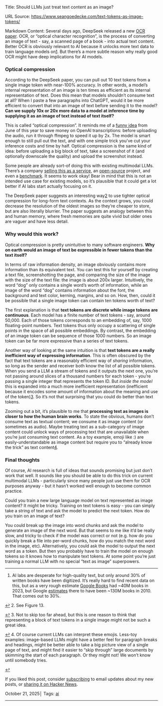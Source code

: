 Title: Should LLMs just treat text content as an image?

URL Source: https://www.seangoedecke.com/text-tokens-as-image-tokens/

Markdown Content:
Several days ago, DeepSeek released a new [OCR paper](https://github.com/deepseek-ai/DeepSeek-OCR/blob/main/DeepSeek_OCR_paper.pdf). OCR, or “optical character recognition”, is the process of converting an image of text - say, a scanned page of a book - into actual text content. Better OCR is obviously relevant to AI because it unlocks more text data to train language models on[1](https://www.seangoedecke.com/text-tokens-as-image-tokens/#fn-1). But there’s a more subtle reason why really good OCR might have deep implications for AI models.

### Optical compression

According to the DeepSeek paper, you can pull out 10 text tokens from a single image token with near-100% accuracy. In other words, a model’s internal representation of an image is ten times as efficient as its internal representation of text. Does this mean that models shouldn’t consume text at all? When I paste a few paragraphs into ChatGPT, would it be more efficient to convert that into an image of text before sending it to the model? **Can we supply 10x or 20x more data to a model at inference time by supplying it as an image of text instead of text itself?**

This is called “optical compression”. It reminds me of a [funny idea](https://george.mand.is/2025/06/openai-charges-by-the-minute-so-make-the-minutes-shorter/) from June of this year to save money on OpenAI transcriptions: before uploading the audio, run it through ffmpeg to speed it up by 2x. The model is smart enough to still pull out the text, and with one simple trick you’ve cut your inference costs and time by half. Optical compression is the same kind of idea: before uploading a big block of text, take a screenshot of it (and optionally downscale the quality) and upload the screenshot instead.

Some people are already sort-of doing this with existing multimodal LLMs. There’s a company [selling this as a service](https://www.morphik.ai/blog/stop-parsing-docs), an [open-source](https://github.com/jolibrain/colette) project, and even a [benchmark](https://getomni.ai/blog/ocr-benchmark). It seems to work okay! Bear in mind that this is not an intended use case for existing models, so it’s plausible that it could get a lot better if AI labs start actually focusing on it.

The DeepSeek paper suggests an interesting way[2](https://www.seangoedecke.com/text-tokens-as-image-tokens/#fn-2) to use tighter optical compression for long-form text contexts. As the context grows, you could decrease the resolution of the oldest images so they’re cheaper to store, but are also literally blurrier. The paper suggests an analogy between this and human memory, where fresh memories are quite vivid but older ones are vaguer and have less detail.

### Why would this work?

Optical compression is pretty unintuitive to many software engineers. **Why on earth would an image of text be expressible in fewer tokens than the text itself?**

In terms of raw information density, an image obviously contains more information than its equivalent text. You can test this for yourself by creating a text file, screenshotting the page, and comparing the size of the image with the size of the text file: the image is about 200x larger. Intuitively, the word “dog” only contains a single word’s worth of information, while an image of the word “dog” contains information about the font, the background and text color, kerning, margins, and so on. How, then, could it be possible that a single image token can contain ten tokens worth of text?

The first explanation is that **text tokens are discrete while image tokens are continuous**. Each model has a finite number of text tokens - say, around 50,000. Each of those tokens corresponds to an embedding of, say, 1000 floating-point numbers. Text tokens thus only occupy a scattering of single points in the space of all possible embeddings. By contrast, the embedding of an image token can be sequence of those 1000 numbers. So an image token can be far more expressive than a series of text tokens.

Another way of looking at the same intuition is that **text tokens are a really inefficient way of expressing information**. This is often obscured by the fact that text tokens are a reasonably efficient way of _sharing_ information, so long as the sender and receiver both know the list of all possible tokens. When you send a LLM a stream of tokens and it outputs the next one, you’re not passing around slices of a thousand numbers for each token - you’re passing a single integer that represents the token ID. But _inside the model_ this is expanded into a much more inefficient representation (inefficient because it encodes some amount of information about the meaning and use of the token)[3](https://www.seangoedecke.com/text-tokens-as-image-tokens/#fn-3). So it’s not that surprising that you could do better than text tokens.

Zooming out a bit, it’s plausible to me that **processing text as images is closer to how the human brain works**. To state the obvious, humans don’t consume text as textual content; we consume it as image content (or sometimes as audio). Maybe treating text as a sub-category of image content could unlock ways of processing text that are unavailable when you’re just consuming text content. As a toy example, emoji like :) are easily-understandable as image content but require you to “already know the trick” as text content[4](https://www.seangoedecke.com/text-tokens-as-image-tokens/#fn-4).

### Final thoughts

Of course, AI research is full of ideas that sounds promising but just don’t work that well. It sounds like you should be able to do this trick on current multimodal LLMs - particularly since many people just use them for OCR purposes anyway - but it hasn’t worked well enough to become common practice.

Could you train a new large language model on text represented as image content? It might be tricky. Training on text tokens is easy - you can simply take a string of text and ask the model to predict the next token. How do you train on an image of text?

You could break up the image into word chunks and ask the model to generate an image of the next word. But that seems to me like it’d be really slow, and tricky to check if the model was correct or not (e.g. how do you quickly break a file into per-word chunks, how do you match the next word in the image, etc). Alternatively, you could ask the model to output the next word as a token. But then you probably have to train the model on enough tokens so it knows how to manipulate text tokens. At some point you’re just training a normal LLM with no special “text as image” superpowers.

* * *

1.   AI labs are desperate for high-quality text, but only around 30% of written books have been digitized. It’s really hard to find recent data on this, but as a very rough estimate [Google Books](https://blog.google/products/search/google-books-library-project/?utm_source=chatgpt.com) had ~40M books in 2023, but Google [estimates](https://www.wired.com/2010/08/how-google-counted-the-worlds-129-million-books?utm_source=chatgpt.com) there to have been ~130M books in 2010. That comes out to 30%.

[↩](https://www.seangoedecke.com/text-tokens-as-image-tokens/#fnref-1)
2.   See Figure 13.

[↩](https://www.seangoedecke.com/text-tokens-as-image-tokens/#fnref-2)
3.   Not to skip too far ahead, but this is one reason to think that representing a block of text tokens in a single image might not be such a great idea.

[↩](https://www.seangoedecke.com/text-tokens-as-image-tokens/#fnref-3)
4.   Of course current LLMs can interpret these emojis. Less-toy examples: image-based LLMs might have a better feel for paragraph breaks and headings, might be better able to take a big picture view of a single page of text, and might find it easier to “skip through” large documents by skimming the start of each paragraph. Or they might not! We won’t know until somebody tries.

[↩](https://www.seangoedecke.com/text-tokens-as-image-tokens/#fnref-4)

If you liked this post, consider [subscribing](https://buttondown.com/seangoedecke) to email updates about my new posts, or [sharing it on Hacker News](https://news.ycombinator.com/submitlink?u=https://www.seangoedecke.com/text-tokens-as-image-tokens/&t=Should%20LLMs%20just%20treat%20text%20content%20as%20an%20image?).

October 21, 2025│ Tags: [ai](https://www.seangoedecke.com/tags/ai/)

* * *